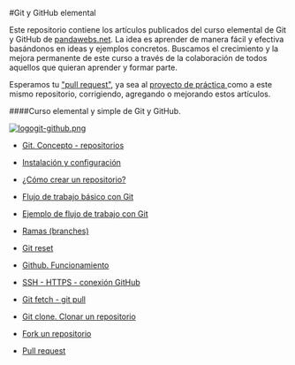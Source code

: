 #Git y GitHub elemental

Este repositorio contiene los artículos publicados del curso elemental de Git y GitHub de [pandawebs.net](http://pandawebs.net/git-github-elemental/).
La idea es aprender de manera fácil y efectiva basándonos en ideas y ejemplos concretos.
Buscamos el crecimiento y la mejora permanente de este curso a través de la colaboración de todos aquellos que quieran aprender y formar parte.

Esperamos tu ["pull request"](https://github.com/Pandawebs/Git-y-GitHub-elemental/blob/master/pull-request.md), ya sea al [proyecto de práctica ](https://github.com/Pandawebs/practicasGit) como a este mismo repositorio, corrigiendo, agregando o mejorando estos artículos.


####Curso elemental y simple de Git y GitHub.

[![logogit-github.png](https://i.postimg.cc/D0GCJbLJ/logogit-github.png)](https://postimg.cc/649VFqHt)

- [Git. Concepto - repositorios](https://github.com/Pandawebs/Git-y-GitHub-elemental/blob/master/git-concepto-repositorios.md)

- [Instalación y configuración](https://github.com/Pandawebs/Git-y-GitHub-elemental/blob/master/instalacion-y-configuracion-de-git.md)

- [¿Cómo crear un repositorio?](https://github.com/Pandawebs/Git-y-GitHub-elemental/blob/master/crear-un-repositorio.md)

- [Flujo de trabajo básico con Git](https://github.com/Pandawebs/Git-y-GitHub-elemental/blob/master/flujo-de-trabajo-basico-con-git.md)

- [Ejemplo de flujo de trabajo con Git](https://github.com/Pandawebs/Git-y-GitHub-elemental/blob/master/ejemplo-de-flujo-de-trabajo-basico-con-git.md)

- [Ramas (branches)](https://github.com/Pandawebs/Git-y-GitHub-elemental/blob/master/trabajar-con-ramas-git.md)

- [Git reset](https://github.com/Pandawebs/Git-y-GitHub-elemental/blob/master/git-reset.md)

- [Github. Funcionamiento](https://github.com/Pandawebs/Git-y-GitHub-elemental/blob/master/funcionamiento-de-github.md)

- [SSH - HTTPS - conexión GitHub](https://github.com/Pandawebs/Git-y-GitHub-elemental/blob/master/ssh-https-conexion-github.md)

- [Git fetch - git pull](https://github.com/Pandawebs/Git-y-GitHub-elemental/blob/master/git-fetch-git-pull.md)

- [Git clone. Clonar un repositorio](https://github.com/Pandawebs/Git-y-GitHub-elemental/blob/master/clonar-un-repositorio.md)

- [Fork un repositorio](https://github.com/Pandawebs/Git-y-GitHub-elemental/blob/master/fork-un-repositorio.md)

- [Pull request](https://github.com/Pandawebs/Git-y-GitHub-elemental/blob/master/pull-request.md)